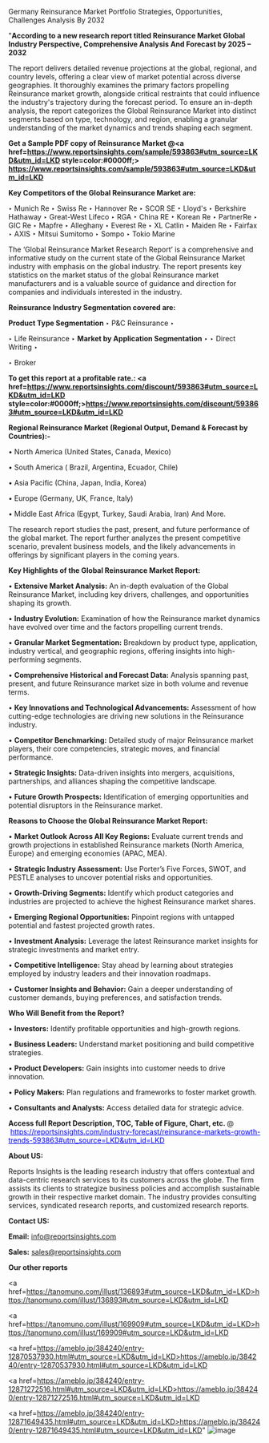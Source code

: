Germany Reinsurance Market Portfolio Strategies, Opportunities, Challenges Analysis By 2032

"<strong>According to a new research report titled Reinsurance Market Global Industry Perspective, Comprehensive Analysis And Forecast by 2025 – 2032</strong>

The report delivers detailed revenue projections at the global, regional, and country levels, offering a clear view of market potential across diverse geographies. It thoroughly examines the primary factors propelling Reinsurance market growth, alongside critical restraints that could influence the industry's trajectory during the forecast period. To ensure an in-depth analysis, the report categorizes the Global Reinsurance Market into distinct segments based on type, technology, and region, enabling a granular understanding of the market dynamics and trends shaping each segment.

<strong>Get a Sample PDF copy of Reinsurance Market </strong><strong>@<a href=https://www.reportsinsights.com/sample/593863#utm_source=LKD&utm_id=LKD style=color:#0000ff;> https://www.reportsinsights.com/sample/593863#utm_source=LKD&utm_id=LKD</a></strong></font>

<strong>Key Competitors of the Global Reinsurance Market are:</strong>

‣ Munich Re
‣ Swiss Re
‣ Hannover Re
‣ SCOR SE
‣ Lloyd's
‣ Berkshire Hathaway
‣ Great-West Lifeco
‣ RGA
‣ China RE
‣ Korean Re
‣ PartnerRe
‣ GIC Re
‣ Mapfre
‣ Alleghany
‣ Everest Re
‣ XL Catlin
‣ Maiden Re
‣ Fairfax
‣ AXIS
‣ Mitsui Sumitomo
‣ Sompo
‣ Tokio Marine

The ‘Global Reinsurance Market Research Report’ is a comprehensive and informative study on the current state of the Global Reinsurance Market industry with emphasis on the global industry. The report presents key statistics on the market status of the global Reinsurance market manufacturers and is a valuable source of guidance and direction for companies and individuals interested in the industry.

<strong>Reinsurance Industry Segmentation covered are:</strong>

<strong>Product Type Segmentation</strong>
‣
P&C Reinsurance
‣ 

‣ Life Reinsurance
‣ 
<strong>Market by Application Segmentation</strong>
‣
‣  Direct Writing
‣ 

‣ Broker

<strong>To get this report at a profitable rate.: <a href=https://www.reportsinsights.com/discount/593863#utm_source=LKD&utm_id=LKD style=color:#0000ff;>https://www.reportsinsights.com/discount/593863#utm_source=LKD&utm_id=LKD</a></strong></font>

<strong>Regional Reinsurance Market (Regional Output, Demand &amp; Forecast by Countries):-</strong>

• North America (United States, Canada, Mexico)

• South America ( Brazil, Argentina, Ecuador, Chile)

• Asia Pacific (China, Japan, India, Korea)

• Europe (Germany, UK, France, Italy)

• Middle East Africa (Egypt, Turkey, Saudi Arabia, Iran) And More.

The research report studies the past, present, and future performance of the global market. The report further analyzes the present competitive scenario, prevalent business models, and the likely advancements in offerings by significant players in the coming years.

<strong>Key Highlights of the Global Reinsurance Market Report:</strong>

• <strong>Extensive Market Analysis:</strong> An in-depth evaluation of the Global Reinsurance Market, including key drivers, challenges, and opportunities shaping its growth.

• <strong>Industry Evolution:</strong> Examination of how the Reinsurance market dynamics have evolved over time and the factors propelling current trends.

• <strong>Granular Market Segmentation:</strong> Breakdown by product type, application, industry vertical, and geographic regions, offering insights into high-performing segments.

• <strong>Comprehensive Historical and Forecast Data:</strong> Analysis spanning past, present, and future Reinsurance market size in both volume and revenue terms.

• <strong>Key Innovations and Technological Advancements:</strong> Assessment of how cutting-edge technologies are driving new solutions in the Reinsurance industry.

• <strong>Competitor Benchmarking:</strong> Detailed study of major Reinsurance market players, their core competencies, strategic moves, and financial performance.

• <strong>Strategic Insights:</strong> Data-driven insights into mergers, acquisitions, partnerships, and alliances shaping the competitive landscape.

• <strong>Future Growth Prospects:</strong> Identification of emerging opportunities and potential disruptors in the Reinsurance market.

<strong>Reasons to Choose the Global Reinsurance Market Report:</strong>

• <strong>Market Outlook Across All Key Regions:</strong> Evaluate current trends and growth projections in established Reinsurance markets (North America, Europe) and emerging economies (APAC, MEA).

• <strong>Strategic Industry Assessment:</strong> Use Porter’s Five Forces, SWOT, and PESTLE analyses to uncover potential risks and opportunities.

• <strong>Growth-Driving Segments:</strong> Identify which product categories and industries are projected to achieve the highest Reinsurance market shares.

• <strong>Emerging Regional Opportunities:</strong> Pinpoint regions with untapped potential and fastest projected growth rates.

• <strong>Investment Analysis:</strong> Leverage the latest Reinsurance market insights for strategic investments and market entry.

• <strong>Competitive Intelligence:</strong> Stay ahead by learning about strategies employed by industry leaders and their innovation roadmaps.

• <strong>Customer Insights and Behavior:</strong> Gain a deeper understanding of customer demands, buying preferences, and satisfaction trends.

<strong>Who Will Benefit from the Report?</strong>

• <strong>Investors:</strong> Identify profitable opportunities and high-growth regions.

• <strong>Business Leaders:</strong> Understand market positioning and build competitive strategies.

• <strong>Product Developers:</strong> Gain insights into customer needs to drive innovation.

• <strong>Policy Makers:</strong> Plan regulations and frameworks to foster market growth.

• <strong>Consultants and Analysts:</strong> Access detailed data for strategic advice.
</ul>
<strong>Access full Report Description, TOC, Table of Figure, Chart, etc. </strong>@  <a href=https://reportsinsights.com/industry-forecast/reinsurance-markets-growth-trends-593863#utm_source=LKD&utm_id=LKD style=color:#0000ff;>https://reportsinsights.com/industry-forecast/reinsurance-markets-growth-trends-593863#utm_source=LKD&utm_id=LKD</a></font>

<strong><strong>About US</strong>:</strong>

Reports Insights is the leading research industry that offers contextual and data-centric research services to its customers across the globe. The firm assists its clients to strategize business policies and accomplish sustainable growth in their respective market domain. The industry provides consulting services, syndicated research reports, and customized research reports.

<strong>Contact US:</strong>

<p class=""""><b>Email:</b> <a href=mailto:info@reportsinsights.com>info@reportsinsights.com</a></p>
<p class=""""><b>Sales:</b> <a href=mailto:sales@reportsinsights.com>sales@reportsinsights.com</a></p>

<strong>Our other reports</strong>

<a href=https://tanomuno.com/illust/136893#utm_source=LKD&utm_id=LKD>https://tanomuno.com/illust/136893#utm_source=LKD&utm_id=LKD</a>

<a href=https://tanomuno.com/illust/169909#utm_source=LKD&utm_id=LKD>https://tanomuno.com/illust/169909#utm_source=LKD&utm_id=LKD</a>

<a href=https://ameblo.jp/384240/entry-12870537930.html#utm_source=LKD&utm_id=LKD>https://ameblo.jp/384240/entry-12870537930.html#utm_source=LKD&utm_id=LKD</a>

<a href=https://ameblo.jp/384240/entry-12871272516.html#utm_source=LKD&utm_id=LKD>https://ameblo.jp/384240/entry-12871272516.html#utm_source=LKD&utm_id=LKD</a>

<a href=https://ameblo.jp/384240/entry-12871649435.html#utm_source=LKD&utm_id=LKD>https://ameblo.jp/384240/entry-12871649435.html#utm_source=LKD&utm_id=LKD</a>"
![image](https://github.com/user-attachments/assets/8096d6fc-e63f-4301-ae0e-009ed7155c43)
